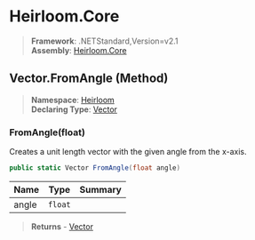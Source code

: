 # Heirloom.Core

> **Framework**: .NETStandard,Version=v2.1  
> **Assembly**: [Heirloom.Core][0]

## Vector.FromAngle (Method)

> **Namespace**: [Heirloom][0]  
> **Declaring Type**: [Vector][1]

### FromAngle(float)

Creates a unit length vector with the given angle from the x-axis.

```cs
public static Vector FromAngle(float angle)
```

| Name  | Type    | Summary |
|-------|---------|---------|
| angle | `float` |         |

> **Returns** - [Vector][1]

[0]: ../../../Heirloom.Core.md
[1]: ../Vector.md
